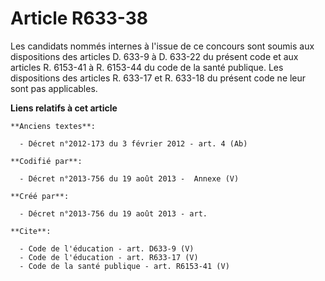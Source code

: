 # Article R633-38

Les candidats nommés internes à l'issue de ce concours sont soumis aux dispositions des articles D. 633-9 à D. 633-22 du
présent code et aux articles R. 6153-41 à R. 6153-44 du code de la santé publique. Les dispositions des articles R. 633-17 et
R. 633-18 du présent code ne leur sont pas applicables.

**Liens relatifs à cet article**

	**Anciens textes**:

	  - Décret n°2012-173 du 3 février 2012 - art. 4 (Ab)

	**Codifié par**:

	  - Décret n°2013-756 du 19 août 2013 -  Annexe (V)

	**Créé par**:

	  - Décret n°2013-756 du 19 août 2013 - art.

	**Cite**:

	  - Code de l'éducation - art. D633-9 (V)
	  - Code de l'éducation - art. R633-17 (V)
	  - Code de la santé publique - art. R6153-41 (V)
